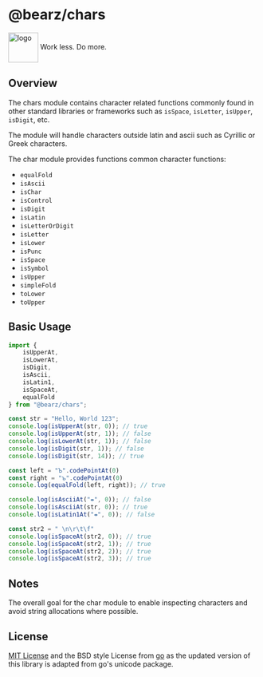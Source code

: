 # @bearz/chars

<div height=30" vertical-align="top">
<image src="https://raw.githubusercontent.com/gnomejs/gnomejs/main/assets/icon.png"
    alt="logo" width="60" valign="middle" />
<span>Work less. Do more. </span>
</div>

## Overview

The chars module contains character related functions commonly
found in other standard libraries or frameworks such as `isSpace`,
`isLetter`, `isUpper`, `isDigit`, etc.

The module will handle characters outside latin and ascii such as
Cyrillic or Greek characters.

The char module provides functions common character functions:

- `equalFold`
- `isAscii`
- `isChar`
- `isControl`
- `isDigit`
- `isLatin`
- `isLetterOrDigit`
- `isLetter`
- `isLower`
- `isPunc`
- `isSpace`
- `isSymbol`
- `isUpper`
- `simpleFold`
- `toLower`
- `toUpper`

## Basic Usage

```typescript
import { 
    isUpperAt, 
    isLowerAt, 
    isDigit, 
    isAscii, 
    isLatin1, 
    isSpaceAt,
    equalFold
} from "@bearz/chars";

const str = "Hello, World 123";
console.log(isUpperAt(str, 0)); // true
console.log(isUpperAt(str, 1)); // false
console.log(isLowerAt(str, 1)); // false
console.log(isDigit(str, 1)); // false 
console.log(isDigit(str, 14)); // true

const left = "Ꙏ".codePointAt(0)
const right = "ꙏ".codePointAt(0)
console.log(equalFold(left, right)); // true

console.log(isAsciiAt("⇼", 0)); // false
console.log(isAsciiAt(str, 0)); // true
console.log(isLatin1At("⇼", 0)); // false

const str2 = " \n\r\t\f"
console.log(isSpaceAt(str2, 0)); // true
console.log(isSpaceAt(str2, 1)); // true
console.log(isSpaceAt(str2, 2)); // true
console.log(isSpaceAt(str2, 3)); // true
```

## Notes

The overall goal for the char module to enable inspecting
characters and avoid string allocations where possible.

## License

[MIT License](./LICENSE.md) and the BSD style License
from [go](https://go.dev/LICENSE) as the updated version
of this library is adapted from go's unicode package.
